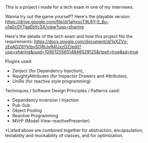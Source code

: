 This is a project I made for a tech exam in one of my interviews.

Wanna try out the game yourself? Here's the playable version: https://drive.google.com/file/d/1aHxscT9L8Y-E_8u-u1a0c0YTgaEbYcSX/view?usp=sharing

Here's the details of the tech exam and how this project fits the requirements: https://docs.google.com/document/d/1xXZVx-zEeADZ6YktbvSORtJvR4IJxzDZ/edit?usp=sharing&ouid=109012556514846529125&rtpof=true&sd=true

Plugins used:
- Zenject (for Dependency Injection),
- NaughtyAttributes (for Inspector Drawers and Attributes),
- UniRx (for reactive style programming)

Techniques / Software Design Principles / Patterns used:
- Dependency Inversion / Injection
- Pub-Sub
- Object Pooling
- Reactive Programming
- MVrP (Model-View-reactivePresenter)

*Listed above are combined together for abstraction, encapsulation, testability and mockability of classes, and for optimization.
